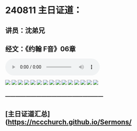 # 240811 主日证道：
## 讲员：沈弟兄
## 经文：《约翰 F音》06章

<audio controls src="./240811.mp3"></audio>


![](./01.jpg)
![](./02.jpg)
![](./03.jpg)
![](./04.jpg)
![](./05.jpg)
![](./06.jpg)
![](./07.jpg)
![](./08.jpg)
![](./09.jpg)
![](./10.jpg)
![](./11.jpg)
![](./12.jpg)
![](./13.jpg)
![](./14.jpg)
![](./15.jpg)



### ———————————————————

## [主日证道汇总](https://nccchurch.github.io/Sermons/


